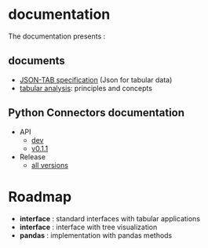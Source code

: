 # documentation

The documentation presents :

## documents

- [JSON-TAB specification](https://github.com/loco-philippe/NTV/blob/main/documentation/JSON-TAB-standard.pdf) (Json for tabular data)
- [tabular analysis](https://github.com/loco-philippe/tab-analysis/tree/main/docs/tabular_analysis.pdf): principles and concepts

## Python Connectors documentation

- API
  - [dev](https://loco-philippe.github.io/tab-dataset/tab_dataset.html)
  - [v0.1.1](https://loco-philippe.github.io/tab-dataset/v0.1.1/tab_dataset.html)
- Release
  - [all versions](https://github.com/loco-philippe/tab-dataset/tree/main/docs/release.rst)

# Roadmap

- **interface** : standard interfaces with tabular applications
- **interface** : interface with tree visualization
- **pandas**    : implementation with pandas methods
